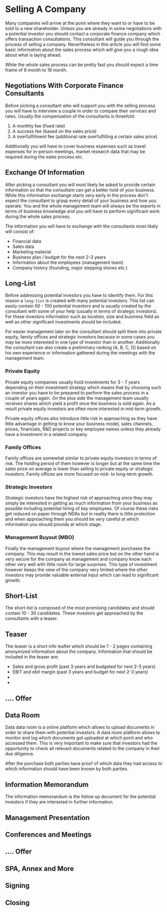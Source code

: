 # Selling A Company

Many companies will arrive at the point where they want to or have to be sold to a new shareholder. Unless you are already in some negotiations with a potential investor you should contact a corporate finance company which offers transaction consultations. This consultant will guide you through the process of selling a company. Nevertheless in this article you will find some basic information about the sales process which will give you a rough idea about what is laying ahead.

While the whole sales process can be pretty fast you should expect a time frame of 6 month to 18 month.

## Negotiations With Corporate Finance Consultants

Before picking a consultant who will support you with the selling process you will have to interview a couple in order to compare their services and rates. Usually the compensation of the consultants is threefold:

1. A monthly fee (fixed rate)
2. A success fee (based on the sales price)
3. A overfulfillment fee (additional rate overfulfilling a certain sales price)

Additionally you will have to cover business expenses such as travel expenses for in-person meetings, market research data that may be required during the sales process etc.

## Exchange Of Information

After picking a consultant you will most likely be asked to provide certain information so that the consultant can get a better hold of your business. While this information exchange starts very early in the process don't expect the consultant to grasp every detail of your business and how you operate. You and the whole management team will always be the experts in terms of business knowledge and you will have to perform significant work during the whole sales process.

The information you will have to exchange with the consultants most likely will consist of:

* Financial data
* Sales data
* Marketing material
* Business plan / budget for the next 2-3 years
* Information about the employees (management team)
* Company history (founding, major stepping stones etc.)

## Long-List

Before addressing potential investors you have to identify them. For this reason a `long-list` is created with many potential investors. This list can easily contain 50 - 100 potential investors and is usually created by the consultant with some of your help (usually in terms of strategic investors). For these investors information such as location, size and business field as well as other significant investments should be included.

For easier management later on the consultant should split them into private equity, family offices and strategic investors because in some cases you may be more interested in one type of investor than in another. Additionally the consultant can also create a preliminary ranking (A, B, C, D) based on his own experience or information gathered during the meetings with the management team.

### Private Equity

Private equity companies usually hold investments for 3 - 7 years depending on their investment strategy which means that by choosing such an investor you have to be prepared to perform the sales process in a couple of years again. On the plus side the management team usually receives shares which yield a profit once the business is sold again. As a result private equity investors are often more interested in mid-term growth.

Private equity offices also introduce little risk in approaching as they have little advantage in getting to know your business model, sales channels, prices, financials, R&D projects or key employee names unless they already have a investment in a related company. 

### Family Offices

Family offices are somewhat similar to private equity investors in terms of risk. The holding period of them however is longer but at the same time the sales price on average is lower than selling to private equity or strategic investors. Family offices are more focused on mid- to long-term growth.

### Strategic Investors

Strategic investors have the highest risk of approaching since they may simply be interested in getting as much information from your business as possible including potential hiring of key employees. Of course these risks get reduced on paper through NDAs but in reality there is little protection and when approaching them you should be very careful at which information you should provide at which stage.

### Management Buyout (MBO)

Finally the management buyout where the management purchases the company. This may result in the lowest sales price but on the other hand is very secure for the company as management and company know each other very well with little room for large surprises. This type of investment however keeps the view of the company very limited where the other investors may provide valuable external input which can lead to significant growth.

## Short-List

The short-list is composed of the most promising candidates and should contain 10 - 30 candidates. These investors get approached by the consultants with a teaser.

## Teaser

The teaser is a short info leaflet which should be 1 - 2 pages containing anonymized information about the company. Information that should be included in the teaser are:

* Sales and gross profit (past 3 years and budgeted for next 2-3 years)
* EBIT and ebit margin (past 3 years and budget for next 2-3 years)
*
*

## .... Offer

## Data Room

Data data room is a online platform which allows to upload documents in order to share them with potential investors. A data room platform allows to monitor and log which documents got uploaded at which point and who accessed them. This is very important to make sure that investors had the opportunity to check all relevant documents related to the company in their due diligence.

After the purchase both parties have proof of which data they had access to which information should have been known by both parties.

## Information Memorandum

The information memorandum is the follow up document for the potential investors if they are interested in further information.

## Management Presentation

## Conferences and Meetings

## .... Offer

## SPA, Annex and More

## Signing

## Closing